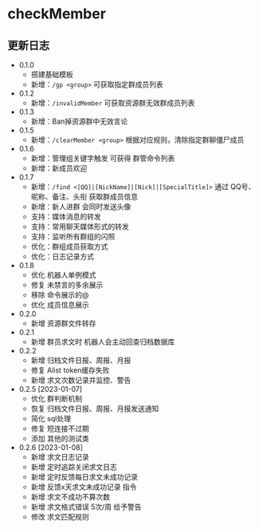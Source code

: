 # checkMember

## 更新日志

- 0.1.0
    - 搭建基础模板
    - 新增：`/gp <group>` 可获取指定群成员列表
- 0.1.2
    - 新增：`/invalidMember` 可获取资源群无效群成员列表
- 0.1.3
    - 新增：Ban掉资源群中无效言论
- 0.1.5
    - 新增：`/clearMember <group>` 根据对应规则，清除指定群聊僵尸成员
- 0.1.6
    - 新增：管理组关键字触发 可获得 群管命令列表
    - 新增：新成员欢迎
- 0.1.7
    - 新增：`/find <[QQ]|[NickName]|[Nick]|[SpecialTitle]>` 通过 QQ号、昵称、备注、头衔 获取群成员信息
    - 新增：新人进群 会同时发送头像
    - 支持：媒体消息的转发
    - 支持：常用聊天媒体形式的转发
    - 支持：监听所有群组的闪照
    - 优化：群组成员获取方式
    - 优化：日志记录方式
- 0.1.8
    - 优化 机器人单例模式
    - 修复 未禁言的多余展示
    - 移除 命令展示的@
    - 优化 成员信息展示
- 0.2.0
    - 新增 资源群文件转存
- 0.2.1
    - 新增 群员求文时 机器人会主动回查归档数据库
- 0.2.2
    - 新增 归档文件日报、周报、月报
    - 修复 Alist token缓存失败
    - 新增 求文次数记录并监控、警告
- 0.2.5 [2023-01-07]
    - 优化 群判断机制
    - 恢复 归档文件日报、周报、月报发送通知
    - 简化 sql处理
    - 修复 短连接不过期
    - 添加 其他的测试类
- 0.2.6 [2023-01-08]
    - 新增 求文日志记录
    - 新增 定时追踪关闭求文日志
    - 新增 定时反馈每日求文未成功记录
    - 新增 反馈x天求文未成功记录 指令
    - 新增 求文不成功不算次数
    - 新增 求文格式错误 5次/周 给予警告
    - 修改 求文匹配规则